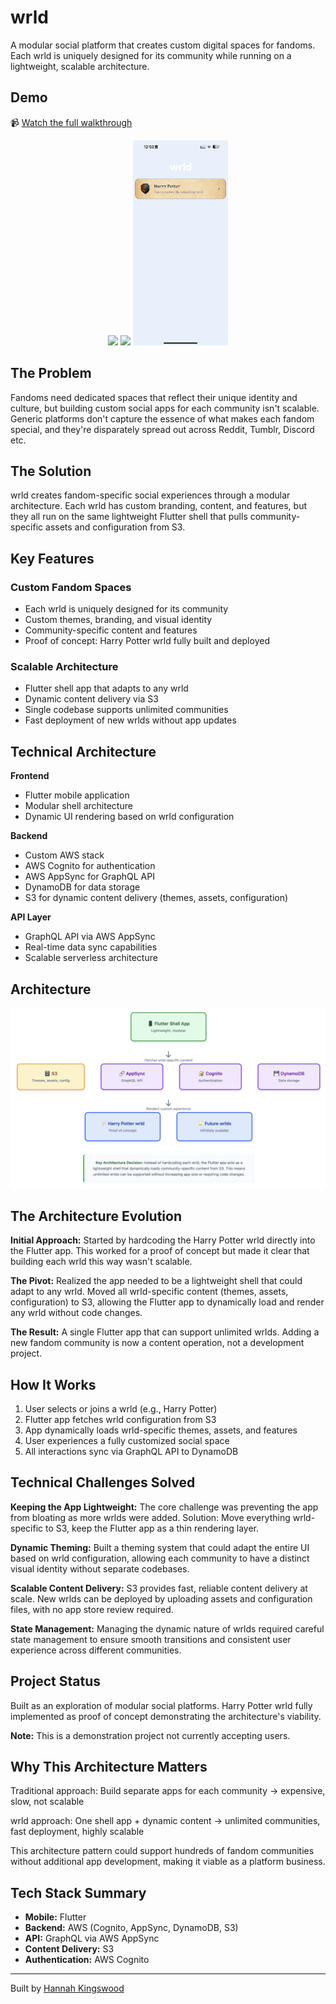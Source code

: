 # wrld

A modular social platform that creates custom digital spaces for fandoms. Each wrld is uniquely designed for its community while running on a lightweight, scalable architecture.

## Demo

📹 [Watch the full walkthrough](PLACEHOLDER_LOOM_LINK)

<p align="center">
  <img src="screenshots/wrld-1.png" width="30%" />
  <img src="screenshots/wrld-2.png" width="30%" />
  <img src="screenshots/wrld-3.png" width="30%" />
</p>

## The Problem

Fandoms need dedicated spaces that reflect their unique identity and culture, but building custom social apps for each community isn't scalable. Generic platforms don't capture the essence of what makes each fandom special, and they're disparately spread out across Reddit, Tumblr, Discord etc.

## The Solution

wrld creates fandom-specific social experiences through a modular architecture. Each wrld has custom branding, content, and features, but they all run on the same lightweight Flutter shell that pulls community-specific assets and configuration from S3.

## Key Features

### Custom Fandom Spaces
- Each wrld is uniquely designed for its community
- Custom themes, branding, and visual identity
- Community-specific content and features
- Proof of concept: Harry Potter wrld fully built and deployed

### Scalable Architecture
- Flutter shell app that adapts to any wrld
- Dynamic content delivery via S3
- Single codebase supports unlimited communities
- Fast deployment of new wrlds without app updates

## Technical Architecture

**Frontend**
- Flutter mobile application
- Modular shell architecture
- Dynamic UI rendering based on wrld configuration

**Backend**
- Custom AWS stack
- AWS Cognito for authentication
- AWS AppSync for GraphQL API
- DynamoDB for data storage
- S3 for dynamic content delivery (themes, assets, configuration)

**API Layer**
- GraphQL API via AWS AppSync
- Real-time data sync capabilities
- Scalable serverless architecture

## Architecture

![wrld Architecture](screenshots/architecture.png)

## The Architecture Evolution

**Initial Approach:** Started by hardcoding the Harry Potter wrld directly into the Flutter app. This worked for a proof of concept but made it clear that building each wrld this way wasn't scalable.

**The Pivot:** Realized the app needed to be a lightweight shell that could adapt to any wrld. Moved all wrld-specific content (themes, assets, configuration) to S3, allowing the Flutter app to dynamically load and render any wrld without code changes.

**The Result:** A single Flutter app that can support unlimited wrlds. Adding a new fandom community is now a content operation, not a development project.

## How It Works

1. User selects or joins a wrld (e.g., Harry Potter)
2. Flutter app fetches wrld configuration from S3
3. App dynamically loads wrld-specific themes, assets, and features
4. User experiences a fully customized social space
5. All interactions sync via GraphQL API to DynamoDB

## Technical Challenges Solved

**Keeping the App Lightweight:** The core challenge was preventing the app from bloating as more wrlds were added. Solution: Move everything wrld-specific to S3, keep the Flutter app as a thin rendering layer.

**Dynamic Theming:** Built a theming system that could adapt the entire UI based on wrld configuration, allowing each community to have a distinct visual identity without separate codebases.

**Scalable Content Delivery:** S3 provides fast, reliable content delivery at scale. New wrlds can be deployed by uploading assets and configuration files, with no app store review required.

**State Management:** Managing the dynamic nature of wrlds required careful state management to ensure smooth transitions and consistent user experience across different communities.

## Project Status

Built as an exploration of modular social platforms. Harry Potter wrld fully implemented as proof of concept demonstrating the architecture's viability.

**Note:** This is a demonstration project not currently accepting users.

## Why This Architecture Matters

Traditional approach: Build separate apps for each community → expensive, slow, not scalable

wrld approach: One shell app + dynamic content → unlimited communities, fast deployment, highly scalable

This architecture pattern could support hundreds of fandom communities without additional app development, making it viable as a platform business.

## Tech Stack Summary

- **Mobile:** Flutter
- **Backend:** AWS (Cognito, AppSync, DynamoDB, S3)
- **API:** GraphQL via AWS AppSync
- **Content Delivery:** S3
- **Authentication:** AWS Cognito

---

Built by [Hannah Kingswood](https://github.com/HT1994378)
